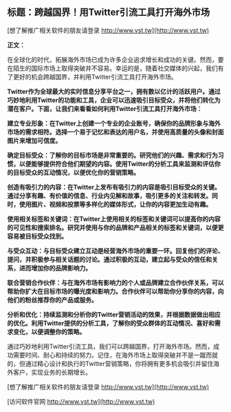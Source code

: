 ## **标题：跨越国界！用Twitter引流工具打开海外市场**

[想了解推广相关软件的朋友请登录 http://www.vst.tw](http://www.vst.tw)

**正文：**

在全球化的时代，拓展海外市场已成为许多企业追求增长和成功的关键。然而，要在陌生的国际市场上取得突破并不容易。幸运的是，随着社交媒体的兴起，我们有了更好的机会跨越国界，并利用Twitter引流工具打开海外市场。

**Twitter作为全球最大的实时信息分享平台之一，拥有数以亿计的活跃用户。通过巧妙地利用Twitter的功能和工具，企业可以迅速吸引目标受众，并将他们转化为潜在客户。下面，让我们来看看如何利用Twitter引流工具打开海外市场：**

**建立专业形象：在Twitter上创建一个专业的企业账号，确保你的品牌形象与海外市场的需求相符。选择一个易于记忆和表达的用户名，并使用高质量的头像和封面图片来增加可信度。**

**确定目标受众：了解你的目标市场是非常重要的。研究他们的兴趣、需求和行为习惯，以便能够提供符合他们期望的内容。使用Twitter的分析工具来监测和评估你的目标受众的互动情况，以便优化你的营销策略。**

**创造有吸引力的内容：在Twitter上发布有吸引力的内容是吸引目标受众的关键。通过分享有趣、有价值的信息、行业内见解和故事，吸引更多的关注和转发。同时，使用图片、视频和投票等多样化的媒体形式，让你的内容更加生动有趣。**

**使用相关标签和关键词：在Twitter上使用相关的标签和关键词可以提高你的内容的可见性和搜索排名。研究并使用与你的品牌和产品相关的标签和关键词，以便更容易被目标受众找到。**

**与受众互动：与目标受众建立互动是经营海外市场的重要一环。回复他们的评论、提问，并积极参与相关话题的讨论。通过积极的互动，建立起与受众的信任和关系，进而增加你的品牌影响力。**

**联合营销合作伙伴：与在海外市场有影响力的个人或品牌建立合作伙伴关系，可以帮助你扩大在目标市场的曝光度和影响力。合作伙伴可以帮助你分享你的内容，向他们的粉丝推荐你的产品或服务。**

**分析和优化：持续监测和分析你的Twitter营销活动的效果，并根据数据做出相应的优化。利用Twitter提供的分析工具，了解你的受众群体的互动情况、喜好和需求变化，以便调整你的策略。**

通过巧妙地利用Twitter引流工具，我们可以跨越国界，打开海外市场。然而，成功需要时间、耐心和持续的努力。记住，在海外市场上取得突破并不是一蹴而就的，但通过精心设计和执行的Twitter营销策略，你将拥有更多机会吸引并留住海外客户，实现业务的长期增长。

[想了解推广相关软件的朋友请登录 http://www.vst.tw](http://www.vst.tw)


[访问软件官网 http://www.vst.tw](http://www.vst.tw)
